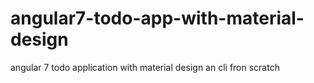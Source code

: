 # angular7-todo-app-with-material-design
 angular 7 todo application with material design an cli fron scratch 

